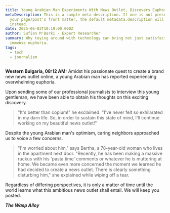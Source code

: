 ```yaml
---
title: Young Arabian Man Experiments With News Outlet, Discovers Euphoria
metaDescription: This is a sample meta description. If one is not present in
  your page/post's front matter, the default metadata.description will be used
  instead.
date: 2025-06-03T10:19:00.000Z
author: Sufian M'Barki - Expert Researcher
summary: Why toying around with technology can bring not just satisfaction - but
  immense euphoria.
tags:
  - tech
  - journalism
---
```

**Western Bulgaria, 08:12 AM:** Amidst his passionate quest to create a brand new news outlet online, a young Arabian man has reported experiencing overwhelming euphoria.

Upon sending some of our professional journalists to interview this young gentleman, we have been able to obtain his thoughts on this exciting discovery.

> "It's better than copium!" he exclaimed. "I've never felt so exhilarated in my darn life. So, in order to sustain this state of mind, I'll continue working on my beautiful news outlet!"

Despite the young Arabian man's optimism, caring neighbors approached us to voice a few concerns.

> "I'm worried about him," says Bertha, a 78-year-old woman who lives in the apartment next door. "Recently, he has been making a massive ruckus with his 'pasta time' comments or whatever he is muttering at home. We became even more concerned the moment we learned he had decided to create a news outlet. There is clearly something disturbing him," she explained while wiping off a tear.

Regardless of differing perspectives, it is only a matter of time until the world learns what this ambitious news outlet shall entail. We will keep you posted.

***The Wasp Alloy***
